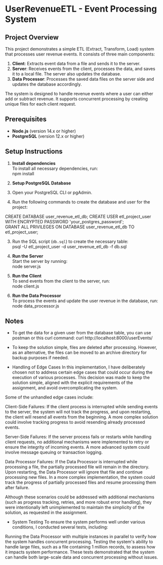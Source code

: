 # UserRevenueETL - Event Processing System

## Project Overview
This project demonstrates a simple ETL (Extract, Transform, Load) system that processes user revenue events.
It consists of three main components:  
1. **Client**: Extracts event data from a file and sends it to the server.  
2. **Server**: Receives events from the client, processes the data, and saves it to a local file. The server also updates the database.  
3. **Data Processor**: Processes the saved data files on the server side and updates the database accordingly.  

The system is designed to handle revenue events where a user can either add or subtract revenue. 
It supports concurrent processing by creating unique files for each client request.

## Prerequisites
- **Node.js** (version 14.x or higher)  
- **PostgreSQL** (version 12.x or higher)

## Setup Instructions  

1. **Install dependencies**  
To install all necessary dependencies, run:  
npm install  


2. **Setup PostgreSQL Database**  
1. Open your PostgreSQL CLI or pgAdmin.  
2. Run the following commands to create the database and user for the project:  

CREATE DATABASE user_revenue_etl_db; 
CREATE USER etl_project_user WITH ENCRYPTED PASSWORD 'your_postgres_password';  
GRANT ALL PRIVILEGES ON DATABASE user_revenue_etl_db TO etl_project_user; 

3. Run the SQL script (`db.sql`) to create the necessary table:  
psql -U etl_project_user -d user_revenue_etl_db -f db.sql

3. **Run the Server**  
Start the server by running:  
node server.js  

4. **Run the Client**  
To send events from the client to the server, run:  
node client.js  

5. **Run the Data Processor**  
To process the events and update the user revenue in the database, run:  
node data_processor.js  

## Notes 
- To get the data for a given user from the database table, you can use postman or this curl command:
 curl http://localhost:8000/userEvents/<userId>
 
- To keep the solution simple, files are deleted after processing. However, as an alternative, the files can be moved to an archive directory for backup purposes if needed.

- Handling of Edge Cases
In this implementation, I have deliberately chosen not to address certain edge cases that could occur during the execution of various processes. This decision was made to keep the solution simple, aligned with the explicit requirements of the assignment, and avoid overcomplicating the system.

Some of the unhandled edge cases include:

Client-Side Failures: If the client process is interrupted while sending events to the server, the system will not track the progress, and upon restarting, the client will resend all events from the beginning. A more complex solution could involve tracking progress to avoid resending already processed events.

Server-Side Failures: If the server process fails or restarts while handling client requests, no additional mechanisms were implemented to retry or ensure the integrity of incoming events. A more advanced system could involve message queuing or transaction logging.

Data Processor Failures: If the Data Processor is interrupted while processing a file, the partially processed file will remain in the directory. Upon restarting, the Data Processor will ignore that file and continue processing new files. In a more complex implementation, the system could track the progress of partially processed files and resume processing them after failure.

Although these scenarios could be addressed with additional mechanisms (such as progress tracking, retries, and more robust error handling), they were intentionally left unimplemented to maintain the simplicity of the solution, as requested in the assignment.

- System Testing
To ensure the system performs well under various conditions, I conducted several tests, including:

Running the Data Processor with multiple instances in parallel to verify how the system handles concurrent processing.
Testing the system's ability to handle large files, such as a file containing 1 million records, to assess how it impacts system performance.
These tests demonstrated that the system can handle both large-scale data and concurrent processing without issues.




